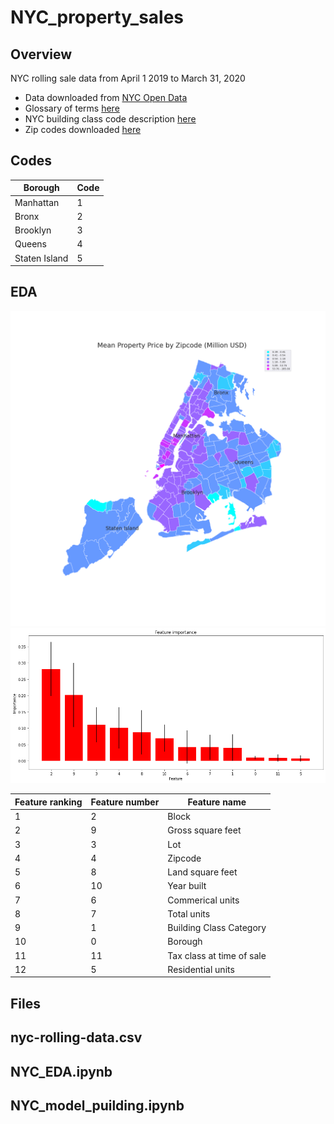 # NYC_property_sales


## Overview

NYC rolling sale data from  April 1 2019 to March 31, 2020
- Data downloaded from [NYC Open Data](https://www1.nyc.gov/site/finance/taxes/property-rolling-sales-data.page)
- Glossary of terms [here](https://www1.nyc.gov/assets/finance/downloads/pdf/07pdf/glossary_rsf071607.pdf)
- NYC building class code description [here](https://www1.nyc.gov/assets/finance/jump/hlpbldgcode.html)
- Zip codes downloaded [here](https://catalog.data.gov/dataset/zip-code-boundaries)

## Codes

|Borough  |Code |
|---------|---- |
|Manhattan|1    |
|Bronx    |2    |
|Brooklyn |3    |
|Queens   |4    |
|Staten Island|5|

## EDA

!['NYC_choropleth'](NYC.png)
!['feature_importance'](features.png)

|Feature ranking|Feature number|Feature name|
|--------------|--------------|------------|
|1             |2             |Block       |
|2             |9             |Gross square feet|
|3             |3             |Lot         |
|4             |4             |Zipcode     |
|5             |8             |Land square feet|
|6             |10            |Year built|
|7             |6             |Commerical units|
|8             |7             |Total units|
|9             |1             |Building Class Category|
|10            |0             |Borough|
|11            |11            |Tax class at time of sale|
|12            |5             |Residential units|  

## Files

nyc-rolling-data.csv
-
NYC_EDA.ipynb
-
NYC_model_puilding.ipynb
-

